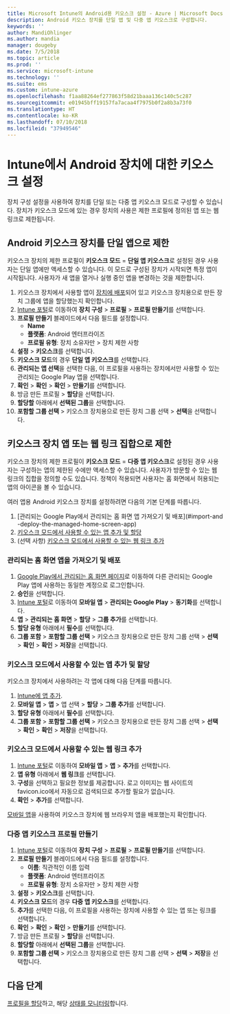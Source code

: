 ```yaml
---
title: Microsoft Intune의 Android용 키오스크 설정 - Azure | Microsoft Docs
description: Android 키오스 장치를 단일 앱 및 다중 앱 키오스크로 구성합니다.
keywords: ''
author: MandiOhlinger
ms.author: mandia
manager: dougeby
ms.date: 7/5/2018
ms.topic: article
ms.prod: ''
ms.service: microsoft-intune
ms.technology: ''
ms.suite: ems
ms.custom: intune-azure
ms.openlocfilehash: f1aa88264ef277863f58d21baaa136c140c5c287
ms.sourcegitcommit: e01945bff19157fa7acaa4f7975b0f2a8b3a73f0
ms.translationtype: HT
ms.contentlocale: ko-KR
ms.lasthandoff: 07/10/2018
ms.locfileid: "37949546"
---
```

# <a name="kiosk-settings-for-android-devices-in-intune"></a>Intune에서 Android 장치에 대한 키오스크 설정

장치 구성 설정을 사용하여 장치를 단일 또는 다중 앱 키오스크 모드로 구성할 수 있습니다. 장치가 키오스크 모드에 있는 경우 장치의 사용은 제한 프로필에 정의된 앱 또는 웹 링크로 제한됩니다. 

## <a name="restrict-an-android-kiosk-device-to-a-single-app"></a>Android 키오스크 장치를 단일 앱으로 제한

키오스크 장치의 제한 프로필이 **키오스크 모드** = **단일 앱 키오스크**로 설정된 경우 사용자는 단일 앱에만 액세스할 수 있습니다. 이 모드로 구성된 장치가 시작되면 특정 앱이 시작됩니다. 사용자가 새 앱을 열거나 실행 중인 앱을 변경하는 것을 제한합니다.

1. 키오스크 장치에서 사용할 앱이 [장치에 배포](apps-deploy.md)되어 있고 키오스크 장치용으로 만든 장치 그룹에 앱을 할당했는지 확인합니다.
2. [Intune 포털](https://portal.azure.com)로 이동하여 **장치 구성** > **프로필** > **프로필 만들기**를 선택합니다.
3. **프로필 만들기** 블레이드에서 다음 필드를 설정합니다.
     - **Name**
     - **플랫폼**: Android 엔터프라이즈
     - **프로필 유형**: 장치 소유자만 > 장치 제한 사항
4. **설정** > **키오스크**를 선택합니다.
5. **키오스크 모드**의 경우 **단일 앱 키오스크**를 선택합니다.
6. **관리되는 앱 선택**을 선택한 다음, 이 프로필을 사용하는 장치에서만 사용할 수 있는 관리되는 Google Play 앱을 선택합니다.
7. **확인** > **확인** > **확인** > **만들기**를 선택합니다.
8. 방금 만든 프로필 > **할당**을 선택합니다.
9. **할당할** 아래에서 **선택된 그룹**을 선택합니다.
10. **포함할 그룹 선택** > 키오스크 장치용으로 만든 장치 그룹 선택 > **선택**을 선택합니다.

## <a name="restrict-a-kiosk-device-to-a-set-of-apps-or-web-links"></a>키오스크 장치 앱 또는 웹 링크 집합으로 제한

키오스크 장치의 제한 프로필이 **키오스크 모드** = **다중 앱 키오스크**로 설정된 경우 사용자는 구성하는 앱의 제한된 수에만 액세스할 수 있습니다. 사용자가 방문할 수 있는 웹 링크의 집합을 정의할 수도 있습니다. 정책이 적용되면 사용자는 홈 화면에서 허용되는 앱의 아이콘을 볼 수 있습니다.

여러 앱용 Android 키오스크 장치를 설정하려면 다음의 기본 단계를 따릅니다.

1. [관리되는 Google Play에서 관리되는 홈 화면 앱 가져오기 및 배포](#import-and -deploy-the-managed-home-screen-app)
2. [키오스크 모드에서 사용할 수 있는 앱 추가 및 할당](#add-and-assign-apps-that-can-be-used-in-kiosk-mode)
3. (선택 사항) [키오스크 모드에서 사용할 수 있는 웹 링크 추가](#add-web-links-that-can-be-used-in-kiosk-mode)

### <a name="import-and-deply-the-managed-home-screen-app"></a>관리되는 홈 화면 앱을 가져오기 및 배포

1. [Google Play에서 관리되는 홈 화면 페이지](https://play.google.com/work/apps/details?id=com.microsoft.launcher.enterprise)로 이동하여 다른 관리되는 Google Play 앱에 사용하는 동일한 계정으로 로그인합니다.
2. **승인**을 선택합니다.
3. [Intune 포털](https://portal.azure.com)로 이동하여 **모바일 앱** > **관리되는 Google Play** > **동기화**를 선택합니다.
4. **앱** > **관리되는 홈 화면** > **할당** > **그룹 추가**를 선택합니다.
5. **할당 유형** 아래에서 **필수**를 선택합니다.
6. **그룹 포함** > **포함할 그룹 선택** > 키오스크 장치용으로 만든 장치 그룹 선택 > **선택** > **확인** > **확인** > **저장**을 선택합니다.

### <a name="add-and-assign-apps-that-can-be-used-in-kiosk-mode"></a>키오스크 모드에서 사용할 수 있는 앱 추가 및 할당

키오스크 장치에서 사용하려는 각 앱에 대해 다음 단계를 따릅니다.

1. [Intune에 앱 추가](store-apps-android.md).
2. **모바일 앱** > **앱** > 앱 선택 > **할당** > **그룹 추가**를 선택합니다.
3. **할당 유형** 아래에서 **필수**를 선택합니다.
4. **그룹 포함** > **포함할 그룹 선택** > 키오스크 장치용으로 만든 장치 그룹 선택 > **선택** > **확인** > **확인** > **저장**을 선택합니다.

### <a name="add-web-links-that-can-be-used-in-kiosk-mode"></a>키오스크 모드에서 사용할 수 있는 웹 링크 추가

1. [Intune 포털](https://portal.azure.com)로 이동하여 **모바일 앱** > **앱** > **추가**를 선택합니다.
2. **앱 유형** 아래에서 **웹 링크**를 선택합니다.
3. **구성**을 선택하고 필요한 정보를 제공합니다. 로고 이미지는 웹 사이트의 favicon.ico에서 자동으로 검색되므로 추가할 필요가 없습니다.
4. **확인** > **추가**를 선택합니다.

[모바일 앱](apps-add.md)을 사용하여 키오스크 장치에 웹 브라우저 앱을 배포했는지 확인합니다.

### <a name="create-a-multi-app-kiosk-profile"></a>다중 앱 키오스크 프로필 만들기

1. [Intune 포털](https://portal.azure.com)로 이동하여 **장치 구성** > **프로필** > **프로필 만들기**를 선택합니다.
3. **프로필 만들기** 블레이드에서 다음 필드를 설정합니다.
     - **이름**: 직관적인 이름 입력
     - **플랫폼**: Android 엔터프라이즈
     - **프로필 유형**: 장치 소유자만 > 장치 제한 사항
4. **설정** > **키오스크**를 선택합니다.
5. **키오스크 모드**의 경우 **다중 앱 키오스크**를 선택합니다.
6. **추가**를 선택한 다음, 이 프로필을 사용하는 장치에 사용할 수 있는 앱 또는 링크를 선택합니다.
7. **확인** > **확인** > **확인** > **만들기**를 선택합니다.
8. 방금 만든 프로필 > **할당**을 선택합니다.
9. **할당할** 아래에서 **선택된 그룹**을 선택합니다.
10. **포함할 그룹 선택** > 키오스크 장치용으로 만든 장치 그룹 선택 > **선택** > **저장**을 선택합니다.

## <a name="next-steps"></a>다음 단계
[프로필을 할당](device-profile-assign.md)하고, 해당 [상태를 모니터링](device-profile-monitor.md)합니다.
